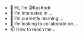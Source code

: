 - 👋 Hi, I’m @RusAndr
- 👀 I’m interested in ...
- 🌱 I’m currently learning ...
- 💞️ I’m looking to collaborate on ...
- 📫 How to reach me ...

<!---
RusAndr/RusAndr is a ✨ special ✨ repository because its `README.md` (this file) appears on your GitHub profile.
You can click the Preview link to take a look at your changes.
--->
